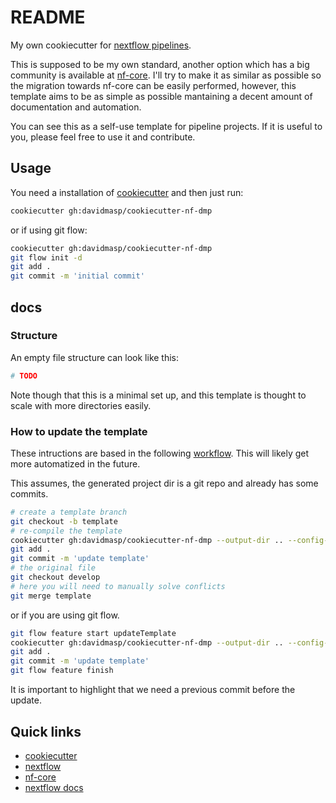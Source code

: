 # README

My own cookiecutter for [nextflow pipelines](https://www.nextflow.io/).

This is supposed to be my own standard, another option which has a big
community is available at
[nf-core](https://nf-co.re/tools#creating-a-new-workflow).
I'll try to make it as similar as possible so the migration towards
nf-core can be easily performed, however, this template aims to be
as simple as possible mantaining a decent amount of documentation and
automation.

You can see this as a self-use template for pipeline projects.
If it is useful to you, please feel free to use it and contribute.

## Usage

You need a installation of
[cookiecutter](https://cookiecutter.readthedocs.io/en/latest/)
and then just run:

```bash
cookiecutter gh:davidmasp/cookiecutter-nf-dmp
```

or if using git flow:

```bash
cookiecutter gh:davidmasp/cookiecutter-nf-dmp
git flow init -d
git add .
git commit -m 'initial commit'
```

## docs

### Structure

An empty file structure can look like this:

```bash
# TODO
```

Note though that this is a minimal set up, and this template is thought to
scale with more directories easily.

### How to update the template

These intructions are based in the following
[workflow](https://github.com/cookiecutter/cookiecutter/issues/784#issuecomment-283529086).
This will likely get more automatized in the future.

This assumes, the generated project dir is a git repo and already has some
commits.

```bash
# create a template branch
git checkout -b template
# re-compile the template
cookiecutter gh:davidmasp/cookiecutter-nf-dmp --output-dir .. --config-file .cookiecutter.yaml --no-input --overwrite-if-exists
git add .
git commit -m 'update template'
# the original file
git checkout develop
# here you will need to manually solve conflicts
git merge template
```

or if you are using git flow.

```bash
git flow feature start updateTemplate
cookiecutter gh:davidmasp/cookiecutter-nf-dmp --output-dir .. --config-file .cookiecutter.yaml --no-input --overwrite-if-exists
git add .
git commit -m 'update template'
git flow feature finish
```

It is important to highlight that we need a previous commit before the update.

## Quick links

* [cookiecutter](https://cookiecutter.readthedocs.io/en/latest/)
* [nextflow](https://www.nextflow.io/)
* [nf-core](https://nf-co.re/)
* [nextflow docs](https://www.nextflow.io/docs/latest/index.html)
